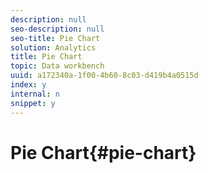 ```yaml
---
description: null
seo-description: null
seo-title: Pie Chart
solution: Analytics
title: Pie Chart
topic: Data workbench
uuid: a172340a-1f00-4b60-8c03-d419b4a0515d
index: y
internal: n
snippet: y
---
```


# Pie Chart{#pie-chart}

